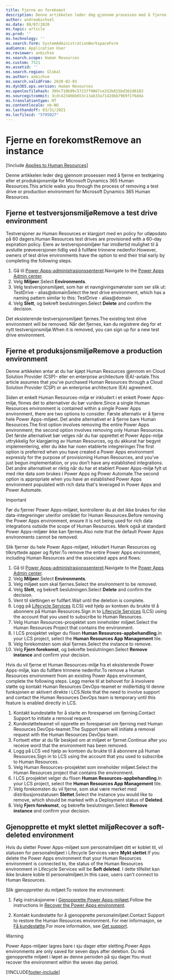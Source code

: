 ```yaml
---
title: Fjerne en forekomst
description: Denne artikkelen leder deg gjennom prosessen med å fjerne en testkjøring eller et produksjonsmiljø for Microsoft Dynamics 365 Human Resources.
author: andreabichsel
ms.date: 08/07/2020
ms.topic: article
ms.prod: ''
ms.technology: ''
ms.search.form: SystemAdministrationWorkspaceForm
audience: Application User
ms.reviewer: anbichse
ms.search.scope: Human Resources
ms.custom: 7521
ms.assetid: ''
ms.search.region: Global
ms.author: anbichse
ms.search.validFrom: 2020-02-03
ms.dyn365.ops.version: Human Resources
ms.openlocfilehash: 399c710b99c5721ff9867ce332b815bd362d6103
ms.sourcegitcommit: 3cdc42346bb653c13ab33a7142dbb7969f1f6dda
ms.translationtype: HT
ms.contentlocale: nb-NO
ms.lasthandoff: 03/31/2021
ms.locfileid: "5795027"
---
```

# <a name="remove-an-instance"></a><span data-ttu-id="0ac37-103">Fjerne en forekomst</span><span class="sxs-lookup"><span data-stu-id="0ac37-103">Remove an instance</span></span>

[!include [Applies to Human Resources](../includes/applies-to-hr.md)]

<span data-ttu-id="0ac37-104">Denne artikkelen leder deg gjennom prosessen med å fjerne en testkjøring eller et produksjonsmiljø for Microsoft Dynamics 365 Human Resources.</span><span class="sxs-lookup"><span data-stu-id="0ac37-104">This article walks you through the process of removing a test drive or production environment for Microsoft Dynamics 365 Human Resources.</span></span>

## <a name="remove-a-test-drive-environment"></a><span data-ttu-id="0ac37-105">Fjerne et testversjonsmiljø</span><span class="sxs-lookup"><span data-stu-id="0ac37-105">Remove a test drive environment</span></span>

<span data-ttu-id="0ac37-106">Testversjoner av Human Resources er klargjort med en policy for utløpsdato på 60 dagers.</span><span class="sxs-lookup"><span data-stu-id="0ac37-106">Human Resources test drives are provisioned with a 60-day expiration policy.</span></span> <span data-ttu-id="0ac37-107">Eiere av testversjonsmiljøer har imidlertid mulighet til å avslutte prøveversjonen tidlig ved å fullføre trinnene nedenfor.</span><span class="sxs-lookup"><span data-stu-id="0ac37-107">However, owners of test drive environments have the option to end their trial early by completing the following steps.</span></span> 

1. <span data-ttu-id="0ac37-108">Gå til [Power Apps-administrasjonssenteret](https://admin.businessplatform.microsoft.com/).</span><span class="sxs-lookup"><span data-stu-id="0ac37-108">Navigate to the [Power Apps Admin center](https://admin.businessplatform.microsoft.com/).</span></span>
2. <span data-ttu-id="0ac37-109">Velg **Miljøer**.</span><span class="sxs-lookup"><span data-stu-id="0ac37-109">Select **Environments**.</span></span>
3. <span data-ttu-id="0ac37-110">Velg testversjonsmiljøet, som har et navngivingsmønster som ser slik ut: TestDrive - alias@domain</span><span class="sxs-lookup"><span data-stu-id="0ac37-110">Select the test drive environment, which has a naming pattern similar to this: TestDrive - alias@domain</span></span>
4. <span data-ttu-id="0ac37-111">Velg **Slett**, og bekreft beslutningen.</span><span class="sxs-lookup"><span data-stu-id="0ac37-111">Select **Delete** and confirm the decision.</span></span> 

<span data-ttu-id="0ac37-112">Det eksisterende testversjonsmiljøet fjernes.</span><span class="sxs-lookup"><span data-stu-id="0ac37-112">The existing test drive environment will be removed.</span></span> <span data-ttu-id="0ac37-113">Når det fjernes, kan du registrere deg for et nytt testversjonsmiljø.</span><span class="sxs-lookup"><span data-stu-id="0ac37-113">When it is removed, you can sign up for a new test drive environment.</span></span> 

## <a name="remove-a-production-environment"></a><span data-ttu-id="0ac37-114">Fjerne et produksjonsmiljø</span><span class="sxs-lookup"><span data-stu-id="0ac37-114">Remove a production environment</span></span>

<span data-ttu-id="0ac37-115">Denne artikkelen antar at du har kjøpt Human Resources gjennom en Cloud Solution Provider (CSP)- eller en enterprise architecture (EA)-avtale.</span><span class="sxs-lookup"><span data-stu-id="0ac37-115">This article assumes that you've purchased Human Resources through a Cloud Solution Provider (CSP) or an enterprise architecture (EA) agreement.</span></span> 

<span data-ttu-id="0ac37-116">Siden et enkelt Human Resources-miljø er inkludert i et enkelt Power Apps-miljø, finnes det to alternativer du bør vurdere.</span><span class="sxs-lookup"><span data-stu-id="0ac37-116">Since a single Human Resources environment is contained within a single Power Apps environment, there are two options to consider.</span></span> <span data-ttu-id="0ac37-117">Første alternativ er å fjerne hele Power Apps-miljøet. Det andre alternativet er å fjerne bare Human Resources.</span><span class="sxs-lookup"><span data-stu-id="0ac37-117">The first option involves removing the entire Power Apps environment; the second option involves removing only Human Resources.</span></span> <span data-ttu-id="0ac37-118">Det første alternativet bør velges når du har opprettet et Power Apps-miljø uttrykkelig for klargjøring av Human Resources, og du akkurat har begynt implementering, eller du ikke har noen etablerte integreringer.</span><span class="sxs-lookup"><span data-stu-id="0ac37-118">The first option is preferred when you have created a Power Apps environment expressly for the purpose of provisioning Human Resources, and you've just begun implementation, or you don’t have any established integrations.</span></span> <span data-ttu-id="0ac37-119">Det andre alternativet er riktig når du har et etablert Power Apps-miljø fylt ut med rike data som brukes i Power Apps og Power Automate.</span><span class="sxs-lookup"><span data-stu-id="0ac37-119">The second option is appropriate when you have an established Power Apps environment populated with rich data that's leveraged in Power Apps and Power Automate.</span></span>

> [!Important]
> <span data-ttu-id="0ac37-120">Før du fjerner Power Apps-miljøet, kontrollerer du at det ikke brukes for rike data-integreringer utenfor området for Human Resources.</span><span class="sxs-lookup"><span data-stu-id="0ac37-120">Before removing the Power Apps environment, ensure it is not being used for rich data integrations outside the scope of Human Resources.</span></span> <span data-ttu-id="0ac37-121">Merk også at standard Power Apps-miljøer ikke kan fjernes.</span><span class="sxs-lookup"><span data-stu-id="0ac37-121">Also note that the default Power Apps environments cannot be removed.</span></span> 

<span data-ttu-id="0ac37-122">Slik fjerner du hele Power Apps-miljøet, inkludert Human Resources og tilknyttede apper og flyter:</span><span class="sxs-lookup"><span data-stu-id="0ac37-122">To remove the entire Power Apps environment, including Human Resources and the associated apps and flows:</span></span>

1. <span data-ttu-id="0ac37-123">Gå til [Power Apps-administrasjonssenteret](https://admin.businessplatform.microsoft.com/).</span><span class="sxs-lookup"><span data-stu-id="0ac37-123">Navigate to the [Power Apps Admin center](https://admin.businessplatform.microsoft.com/).</span></span>
2. <span data-ttu-id="0ac37-124">Velg **Miljøer**.</span><span class="sxs-lookup"><span data-stu-id="0ac37-124">Select **Environments**.</span></span>
3. <span data-ttu-id="0ac37-125">Velg miljøet som skal fjernes.</span><span class="sxs-lookup"><span data-stu-id="0ac37-125">Select the environment to be removed.</span></span>
4. <span data-ttu-id="0ac37-126">Velg **Slett**, og bekreft beslutningen.</span><span class="sxs-lookup"><span data-stu-id="0ac37-126">Select **Delete** and confirm the decision.</span></span> 
5. <span data-ttu-id="0ac37-127">Vent til slettingen er fullført.</span><span class="sxs-lookup"><span data-stu-id="0ac37-127">Wait until the deletion is complete.</span></span>
6. <span data-ttu-id="0ac37-128">Logg på [Lifecycle Services](https://lcs.dynamics.com/Logon/Index) (LCS) ved hjelp av kontoen du brukte til å abonnere på Human Resources.</span><span class="sxs-lookup"><span data-stu-id="0ac37-128">Sign in to [Lifecycle Services](https://lcs.dynamics.com/Logon/Index) (LCS) using the account that you used to subscribe to Human Resources.</span></span> 
7. <span data-ttu-id="0ac37-129">Velg Human Resources-prosjektet som inneholder miljøet.</span><span class="sxs-lookup"><span data-stu-id="0ac37-129">Select the Human Resources Project that contains the environment.</span></span> 
8. <span data-ttu-id="0ac37-130">I LCS prosjektet velger du flisen **Human Resources-appbehandling**.</span><span class="sxs-lookup"><span data-stu-id="0ac37-130">In your LCS project, select the **Human Resources App Management** tile.</span></span> 
9. <span data-ttu-id="0ac37-131">Velg forekomsten som skal fjernes.</span><span class="sxs-lookup"><span data-stu-id="0ac37-131">Select the instance to remove.</span></span> 
10. <span data-ttu-id="0ac37-132">Velg **Fjern forekomst**, og bekrefte beslutningen.</span><span class="sxs-lookup"><span data-stu-id="0ac37-132">Select **Remove instance** and confirm your decision.</span></span>  

<span data-ttu-id="0ac37-133">Hvis du vil fjerne et Human Resources-miljø fra et eksisterende Power Apps-miljø, kan du fullføre trinnene nedenfor.</span><span class="sxs-lookup"><span data-stu-id="0ac37-133">To remove a Human Resources environment from an existing Power Apps environment, complete the following steps.</span></span> <span data-ttu-id="0ac37-134">Legg merke til at behovet for å involvere støtte og kontakt Human Resources DevOps-teamet er midlertidig til denne funksjonen er aktivert direkte i LCS.</span><span class="sxs-lookup"><span data-stu-id="0ac37-134">Note that the need to involve support and contact the Human Resources DevOps team is temporary until this feature is enabled directly in LCS.</span></span>

1. <span data-ttu-id="0ac37-135">Kontakt kundestøtte for å starte en forespørsel om fjerning.</span><span class="sxs-lookup"><span data-stu-id="0ac37-135">Contact Support to initiate a removal request.</span></span>
2. <span data-ttu-id="0ac37-136">Kundestøtteteamet vil opprette en forespørsel om fjerning med Human Resources DevOps-teamet.</span><span class="sxs-lookup"><span data-stu-id="0ac37-136">The Support team will initiate a removal request with the Human Resources DevOps team.</span></span> 
3. <span data-ttu-id="0ac37-137">Fortsett etter at du får beskjed om at miljøet er fjernet.</span><span class="sxs-lookup"><span data-stu-id="0ac37-137">Continue after you receive word that the environment has been removed.</span></span>
4. <span data-ttu-id="0ac37-138">Logg på LCS ved hjelp av kontoen du brukte til å abonnere på Human Resources.</span><span class="sxs-lookup"><span data-stu-id="0ac37-138">Sign in to LCS using the account that you used to subscribe to Human Resources.</span></span> 
5. <span data-ttu-id="0ac37-139">Velg Human Resources-prosjektet som inneholder miljøet.</span><span class="sxs-lookup"><span data-stu-id="0ac37-139">Select the Human Resources project that contains the environment.</span></span> 
6. <span data-ttu-id="0ac37-140">I LCS prosjektet velger du flisen **Human Resources-appbehandling**.</span><span class="sxs-lookup"><span data-stu-id="0ac37-140">In your LCS project, select the **Human Resources App Management** tile.</span></span> 
7. <span data-ttu-id="0ac37-141">Velg forekomsten du vil fjerne, som skal være merket med distribusjonsstatusen **Slettet**.</span><span class="sxs-lookup"><span data-stu-id="0ac37-141">Select the instance you would like to remove, which should be marked with a Deployment status of **Deleted**.</span></span>
8. <span data-ttu-id="0ac37-142">Velg **Fjern forekomst**, og bekrefte beslutningen.</span><span class="sxs-lookup"><span data-stu-id="0ac37-142">Select **Remove instance** and confirm your decision.</span></span> 

## <a name="recover-a-soft-deleted-environment"></a><span data-ttu-id="0ac37-143">Gjenopprette et mykt slettet miljø</span><span class="sxs-lookup"><span data-stu-id="0ac37-143">Recover a soft-deleted environment</span></span>

<span data-ttu-id="0ac37-144">Hvis du sletter Power Apps-miljøet som personalmiljøet ditt er koblet til, vil statusen for personalmiljøet i Lifecycle Services være **Mykt slettet**.</span><span class="sxs-lookup"><span data-stu-id="0ac37-144">If you delete the Power Apps environment that your Human Resources environment is connected to, the status of the Human Resources environment in Lifecycle Services will be **Soft deleted**.</span></span> <span data-ttu-id="0ac37-145">I dette tilfellet kan ikke brukere koble til personalmiljøet.</span><span class="sxs-lookup"><span data-stu-id="0ac37-145">In this case, users can't connect to Human Resources.</span></span>

<span data-ttu-id="0ac37-146">Slik gjenoppretter du miljøet:</span><span class="sxs-lookup"><span data-stu-id="0ac37-146">To restore the environment:</span></span>

1. <span data-ttu-id="0ac37-147">Følg instruksjonene i [Gjenopprette Power Apps-miljøet](/power-platform/admin/recover-environment.md).</span><span class="sxs-lookup"><span data-stu-id="0ac37-147">Follow the instructions in [Recover the Power Apps environment](/power-platform/admin/recover-environment.md).</span></span>

2. <span data-ttu-id="0ac37-148">Kontakt kundestøtte for å gjenopprette personalmiljøet.</span><span class="sxs-lookup"><span data-stu-id="0ac37-148">Contact Support to restore the Human Resources environment.</span></span> <span data-ttu-id="0ac37-149">For mer informasjon, se [Få kundestøtte](hr-admin-troubleshooting-support.md).</span><span class="sxs-lookup"><span data-stu-id="0ac37-149">For more information, see [Get support](hr-admin-troubleshooting-support.md).</span></span>

> [!Warning]
> <span data-ttu-id="0ac37-150">Power Apps-miljøer lagres bare i sju dager etter sletting.</span><span class="sxs-lookup"><span data-stu-id="0ac37-150">Power Apps environments are only saved for seven days after deletion.</span></span> <span data-ttu-id="0ac37-151">Du må gjenopprette miljøet i løpet av denne perioden på sju dager.</span><span class="sxs-lookup"><span data-stu-id="0ac37-151">You must recover the environment within the seven day period.</span></span>


[!INCLUDE[footer-include](../includes/footer-banner.md)]